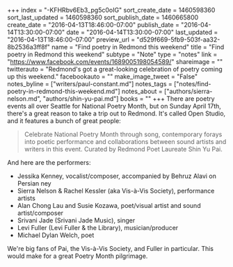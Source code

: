 +++
index = "-KFHRbv6Eb3_pg5c0oIG"
sort_create_date = 1460598360
sort_last_updated = 1460598360
sort_publish_date = 1460665800
create_date = "2016-04-13T18:46:00-07:00"
publish_date = "2016-04-14T13:30:00-07:00"
date = "2016-04-14T13:30:00-07:00"
last_updated = "2016-04-13T18:46:00-07:00"
preview_url = "d529f669-5fb9-503f-aa32-8b2536a3ff8f"
name = "Find poetry in Redmond this weekend"
title = "Find poetry in Redmond this weekend"
subtype = "Note"
type = "notes"
link = "https://www.facebook.com/events/1689005198054589/"
shareimage = ""
twitterauto = "Redmond's got a great-looking celebration of poetry coming up this weekend."
facebookauto = ""
make_image_tweet = "False"
notes_byline = ["writers/paul-constant.md"]
notes_tags = ["notes/find-poetry-in-redmond-this-weekend.md"]
notes_about = ["authors/sierra-nelson.md", "authors/shin-yu-pai.md"]
books = ""
+++
There are poetry events all over Seattle for National Poetry Month, but on Sunday April 17th, there's a great reason to take a trip out to Redmond. It's called Open Studio, and it features a bunch of great people:

<blockquote>Celebrate National Poetry Month through song, contemporary forays into poetic performance and collaborations between sound artists and writers in this event. Curated by Redmond Poet Laureate Shin Yu Pai.</blockquote>

And here are the performers:

* Jessika Kenney, vocalist/composer, accompanied by Behruz Alavi on Persian ney
* Sierra Nelson & Rachel Kessler (aka Vis-à-Vis Society), performance artists
* Alan Chong Lau and Susie Kozawa, poet/visual artist and sound artist/composer
* Srivani Jade (Srivani Jade Music), singer
* Levi Fuller (Levi Fuller & the Library), musician/producer
* Michael Dylan Welch, poet

We're big fans of Pai, the Vis-à-Vis Society, and Fuller in particular. This would make for a great Poetry Month pilgrimage.